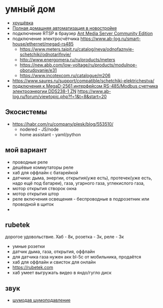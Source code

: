 # умный дом

 * [хрущёвка](https://habr.com/ru/post/503646/)
 * [Полная домашняя автоматизация в новостройке](https://habr.com/ru/post/489610/)
 * подключение RTSP в браузер [Ant Media Server Community Edition](https://www.ab-log.ru/smart-house/video_camera_security/hikvision-ipcam)
 * подключение электросчётчика https://www.ab-log.ru/smart-house/ethernet/megad-rs485
	* https://www.meters.taipit.ru/catalog/neva/odnofaznyie-schetchiki/odnotarifnyie/
	* http://www.energomera.ru/ru/products/meters
	* https://new.abb.com/low-voltage/ru/products/modulnoe-oborudovanie/e31
	* https://www.incotexcom.ru/catalogue/m206
 * https://www.saures.ru/support/compatible/schetchiki-elektrichestva/
 * [подключения к MegaD-2561 интерфейсом RS-485/Modbus счетчика электроэнергии DDS238-1 ZN](https://www.ab-log.ru/smart-house/ethernet/megad-rs485) https://www.ab-log.ru/forum/viewtopic.php?f=1&t=8&start=20

## Экосистемы

 * https://habr.com/ru/company/plesk/blog/553510/
	* nodered - JS/node
	* home assistant - yaml/python

## мой вариант

 * проводные реле
 * дешёвые коммутаторы реле
 * хаб для оффлайн с батарейкой
 * датчики: дыма, энергии, открытия(уже есть), протечек(уже есть, надо ещё под батареи), газа, угарного газа, углекислого газа, 
 * мотор открытия створок окна
 * мотор открытия штор
 * реле включения освещения - беспроводные в подрозетник или проводной в щиток
 * 

##  rubetek

 дорогое удовольствие. Хаб - 8к, розетка - 3к, реле - 3к

 * умные розетки
 * датчик дыма, газа, открытия, оффлайн 
 * для датчика газа нужен акк bl-5c от мобильника, продаётся
 * хаб для оффлайн и свисток для онлайн
 * https://rubetek.com
 * хаб умеет выгружать видео в яндо/гугло диск


## звук

 * [шумодав шумоподавление](https://github.com/lawl/NoiseTorch)